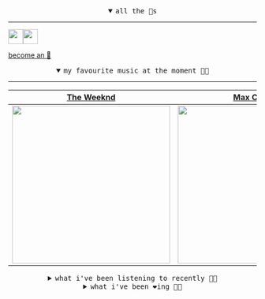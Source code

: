 <details open>

<summary align="center"><samp>all the 🥚s</samp></summary>
<hr />

<a href="https://github.com/pvinis"><img src="https://avatars.githubusercontent.com/u/100233?s=90&v=4" width="30" height="30" /><a href="https://github.com/maxPugh"><img src="https://avatars.githubusercontent.com/u/46350013?s=90&u=52a601eaa2d272b35477d096fe782ebf0a8a1f68&v=4" width="30" height="30" />

<samp><a href="https://github.com/bitttttten/bitttttten/stargazers">become an 🥚</a></samp>

</details>

<details open>

<summary align="center"><samp>my favourite music at the moment 🎵🎶</samp></summary>
<hr />

<!-- toc -->

| [The Weeknd](https://open.spotify.com/artist/1Xyo4u8uXC1ZmMpatF05PJ)                                                                                             | [Max Cooper](https://open.spotify.com/artist/0WSSKmoRbxqLf3MnXInQ2J)                                                                                             | [CIEL](https://open.spotify.com/artist/419lBVMZC4wFzJg8evBZ4g)                                                                                                   | [Laura Misch](https://open.spotify.com/artist/0NrVrf231eji48nhNUJTXe)                                                                                            |
| ---------------------------------------------------------------------------------------------------------------------------------------------------------------- | ---------------------------------------------------------------------------------------------------------------------------------------------------------------- | ---------------------------------------------------------------------------------------------------------------------------------------------------------------- | ---------------------------------------------------------------------------------------------------------------------------------------------------------------- |
| [<img src="https://i.scdn.co/image/ab6761610000e5eb2f71b65ef483ed75a8b40437" width="320" height="auto">](https://open.spotify.com/artist/1Xyo4u8uXC1ZmMpatF05PJ) | [<img src="https://i.scdn.co/image/ab6761610000e5ebbff356d82a6f1e19fed3dc8f" width="320" height="auto">](https://open.spotify.com/artist/0WSSKmoRbxqLf3MnXInQ2J) | [<img src="https://i.scdn.co/image/ab6761610000e5ebceec8d3401315357d7f6f6e8" width="320" height="auto">](https://open.spotify.com/artist/419lBVMZC4wFzJg8evBZ4g) | [<img src="https://i.scdn.co/image/ab6761610000e5eb4b575954b09200ff56857cbe" width="320" height="auto">](https://open.spotify.com/artist/0NrVrf231eji48nhNUJTXe) |

<!-- tocstop -->

</details>

<details>

<summary align="center"><samp>what i've been listening to recently 🎵🎶</samp></summary>
<hr />

<!-- toc -->

| [Ode2MyLove<br />Navy Blue](https://open.spotify.com/track/5iZ6glV7RIJP7vND9DleRI)                                                                              | [Beside April<br />BADBADNOTGOOD, Karriem Riggin…](https://open.spotify.com/track/4fyklTEI49emJVhsgUxl6g)                                                       | [Rhymes Like Dimes<br />MF DOOM, DJ Cucumber Slice](https://open.spotify.com/track/12OkZyDWNBLUqoReoseGrc)                                                      | [Meat Grinder<br />Madvillain, Madlib, MF DOOM](https://open.spotify.com/track/4WM1hvYr2NC6bQnQXcj3sH)                                                          |
| --------------------------------------------------------------------------------------------------------------------------------------------------------------- | --------------------------------------------------------------------------------------------------------------------------------------------------------------- | --------------------------------------------------------------------------------------------------------------------------------------------------------------- | --------------------------------------------------------------------------------------------------------------------------------------------------------------- |
| [<img src="https://i.scdn.co/image/ab6761610000e5eb2ea515855ac11a8a07e500cc" width="320" height="auto">](https://open.spotify.com/track/5iZ6glV7RIJP7vND9DleRI) | [<img src="https://i.scdn.co/image/ab6761610000e5eb61d28b161209f1ee239fdafa" width="320" height="auto">](https://open.spotify.com/track/4fyklTEI49emJVhsgUxl6g) | [<img src="https://i.scdn.co/image/ab6761610000e5eb3e9a6caa41a80b9238a49784" width="320" height="auto">](https://open.spotify.com/track/12OkZyDWNBLUqoReoseGrc) | [<img src="https://i.scdn.co/image/9d7ed68679a970b86faaea230d16334baba5ed4b" width="320" height="auto">](https://open.spotify.com/track/4WM1hvYr2NC6bQnQXcj3sH) |

<!-- tocstop -->

</details>

<details>

<summary align="center"><samp>what i've been ❤️ing 🎵🎶</samp></summary>
<hr />

<!-- toc -->

| [Won't Get Fooled Again - Orig…<br />The Who](https://open.spotify.com/album/5MqyhhHbT13zsloD3uHhlQ)                                                            | [Comfortably Numb - Live At Po…<br />David Gilmour](https://open.spotify.com/album/4cwlWUSFUUFPFYKYLbPIQL)                                                      | [Someone New<br />Helena Deland](https://open.spotify.com/album/6gwAAOZeKLYDAPzSSP4SCa)                                                                         | [For Willow<br />Moomin](https://open.spotify.com/album/3Umz8bZx4SbTFeyjS5x7Pb)                                                                                 |
| --------------------------------------------------------------------------------------------------------------------------------------------------------------- | --------------------------------------------------------------------------------------------------------------------------------------------------------------- | --------------------------------------------------------------------------------------------------------------------------------------------------------------- | --------------------------------------------------------------------------------------------------------------------------------------------------------------- |
| [<img src="https://i.scdn.co/image/ab67616d0000b273fe24dcd263c08c6dd84b6e8c" width="320" height="auto">](https://open.spotify.com/album/5MqyhhHbT13zsloD3uHhlQ) | [<img src="https://i.scdn.co/image/ab67616d0000b273a005ef9a53630a336b58e4b5" width="320" height="auto">](https://open.spotify.com/album/4cwlWUSFUUFPFYKYLbPIQL) | [<img src="https://i.scdn.co/image/ab67616d0000b273715e6a66ed53e1ac0e14161e" width="320" height="auto">](https://open.spotify.com/album/6gwAAOZeKLYDAPzSSP4SCa) | [<img src="https://i.scdn.co/image/ab67616d0000b27364720c20304ddea9346df974" width="320" height="auto">](https://open.spotify.com/album/3Umz8bZx4SbTFeyjS5x7Pb) |

<!-- tocstop -->

</details>
